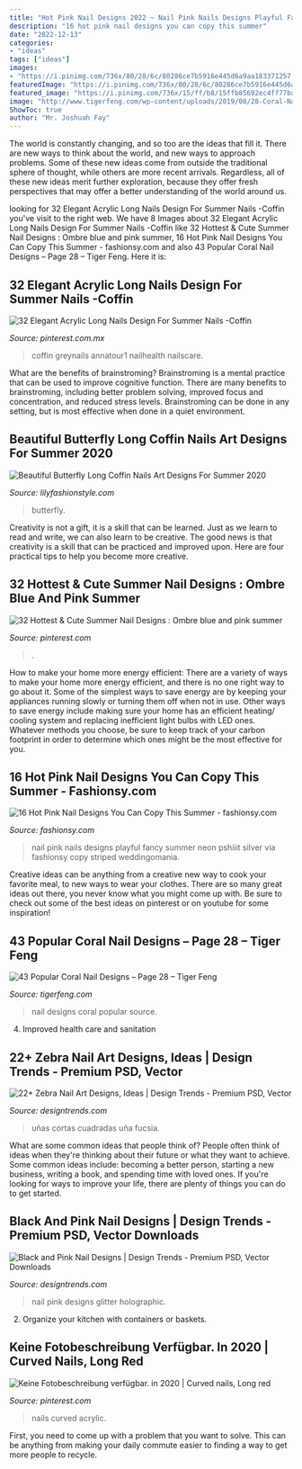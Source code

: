 ```yaml
---
title: "Hot Pink Nail Designs 2022 ~ Nail Pink Nails Designs Playful Fancy Summer Neon Pshiiit Silver Via Fashionsy Copy Striped Weddingomania"
description: "16 hot pink nail designs you can copy this summer"
date: "2022-12-13"
categories:
- "ideas"
tags: ["ideas"]
images:
- "https://i.pinimg.com/736x/80/28/6c/80286ce7b5916e445d6a9aa183371257.jpg"
featuredImage: "https://i.pinimg.com/736x/80/28/6c/80286ce7b5916e445d6a9aa183371257.jpg"
featured_image: "https://i.pinimg.com/736x/15/ff/b8/15ffb85692ec4ff77ba553d49ed27c4f.jpg"
image: "http://www.tigerfeng.com/wp-content/uploads/2019/08/28-Coral-Nail-Designs.jpg"
ShowToc: true
author: "Mr. Joshuah Fay"
---
```



The world is constantly changing, and so too are the ideas that fill it. There are new ways to think about the world, and new ways to approach problems. Some of these new ideas come from outside the traditional sphere of thought, while others are more recent arrivals. Regardless, all of these new ideas merit further exploration, because they offer fresh perspectives that may offer a better understanding of the world around us.

	

		
looking for 32 Elegant Acrylic Long Nails Design For Summer Nails -Coffin you've visit to the right web. We have 8 Images about 32 Elegant Acrylic Long Nails Design For Summer Nails -Coffin like 32 Hottest &amp; Cute Summer Nail Designs : Ombre blue and pink summer, 16 Hot Pink Nail Designs You Can Copy This Summer - fashionsy.com and also 43 Popular Coral Nail Designs – Page 28 – Tiger Feng. Here it is:
		
    
## 32 Elegant Acrylic Long Nails Design For Summer Nails -Coffin

<img loading=lazy src="https://i.pinimg.com/736x/80/28/6c/80286ce7b5916e445d6a9aa183371257.jpg" onerror="this.onerror=null;this.src='https://tse4.mm.bing.net/th?id=OIP.dO3RTf3yHZ2TEAjUCWmangHaJw&amp;pid=15.1';" alt="32 Elegant Acrylic Long Nails Design For Summer Nails -Coffin">

_Source: pinterest.com.mx_

>coffin greynails annatour1 nailhealth nailscare. 

	

What are the benefits of brainstroming?
Brainstroming is a mental practice that can be used to improve cognitive function. There are many benefits to brainstroming, including better problem solving, improved focus and concentration, and reduced stress levels. Brainstroming can be done in any setting, but is most effective when done in a quiet environment.

    
## Beautiful Butterfly Long Coffin Nails Art Designs For Summer 2020

<img loading=lazy src="https://lilyfashionstyle.com/wp-content/uploads/2020/05/24-1.jpg" onerror="this.onerror=null;this.src='https://tse4.mm.bing.net/th?id=OIP.pHyfcs762CMqeXpRdkMGGAHaJv&amp;pid=15.1';" alt="Beautiful Butterfly Long Coffin Nails Art Designs For Summer 2020">

_Source: lilyfashionstyle.com_

>butterfly. 

	

Creativity is not a gift, it is a skill that can be learned. Just as we learn to read and write, we can also learn to be creative. The good news is that creativity is a skill that can be practiced and improved upon. Here are four practical tips to help you become more creative.

    
## 32 Hottest &amp; Cute Summer Nail Designs : Ombre Blue And Pink Summer

<img loading=lazy src="https://i.pinimg.com/736x/79/3c/05/793c0505975b572783db55d90e838ed9.jpg" onerror="this.onerror=null;this.src='https://tse3.mm.bing.net/th?id=OIP.Tt2Y3Z47r2NHIAo_Yb0JLAHaMf&amp;pid=15.1';" alt="32 Hottest &amp; Cute Summer Nail Designs : Ombre blue and pink summer">

_Source: pinterest.com_

>. 

	

How to make your home more energy efficient:
There are a variety of ways to make your home more energy efficient, and there is no one right way to go about it. Some of the simplest ways to save energy are by keeping your appliances running slowly or turning them off when not in use. Other ways to save energy include making sure your home has an efficient heating/ cooling system and replacing inefficient light bulbs with LED ones. Whatever methods you choose, be sure to keep track of your carbon footprint in order to determine which ones might be the most effective for you.

    
## 16 Hot Pink Nail Designs You Can Copy This Summer - Fashionsy.com

<img loading=lazy src="https://fashionsy.com/wp-content/uploads/2016/07/neon-pink-nail-art2-630x956.jpg" onerror="this.onerror=null;this.src='https://tse2.mm.bing.net/th?id=OIP.RYX4DdHGHYAqKj-BuZ7eggHaLP&amp;pid=15.1';" alt="16 Hot Pink Nail Designs You Can Copy This Summer - fashionsy.com">

_Source: fashionsy.com_

>nail pink nails designs playful fancy summer neon pshiiit silver via fashionsy copy striped weddingomania. 

	

Creative ideas can be anything from a creative new way to cook your favorite meal, to new ways to wear your clothes. There are so many great ideas out there, you never know what you might come up with. Be sure to check out some of the best ideas on pinterest or on youtube for some inspiration!

    
## 43 Popular Coral Nail Designs – Page 28 – Tiger Feng

<img loading=lazy src="http://www.tigerfeng.com/wp-content/uploads/2019/08/28-Coral-Nail-Designs.jpg" onerror="this.onerror=null;this.src='https://tse3.mm.bing.net/th?id=OIP.dB0XCc1-XYrG0vWtx9X86AHaNJ&amp;pid=15.1';" alt="43 Popular Coral Nail Designs – Page 28 – Tiger Feng">

_Source: tigerfeng.com_

>nail designs coral popular source. 

	

4. Improved health care and sanitation 

    
## 22+ Zebra Nail Art Designs, Ideas | Design Trends - Premium PSD, Vector

<img loading=lazy src="https://images.designtrends.com/wp-content/uploads/2015/10/06050603/Pink-Black-Zebra-Nail-Design.jpg" onerror="this.onerror=null;this.src='https://tse2.mm.bing.net/th?id=OIP.E__J32TgNfryyHeFz_uNDQHaJ3&amp;pid=15.1';" alt="22+ Zebra Nail Art Designs, Ideas | Design Trends - Premium PSD, Vector">

_Source: designtrends.com_

>uñas cortas cuadradas uña fucsia. 

	

What are some common ideas that people think of?
People often think of ideas when they're thinking about their future or what they want to achieve. Some common ideas include: becoming a better person, starting a new business, writing a book, and spending time with loved ones. If you're looking for ways to improve your life, there are plenty of things you can do to get started.

    
## Black And Pink Nail Designs | Design Trends - Premium PSD, Vector Downloads

<img loading=lazy src="https://images.designtrends.com/wp-content/uploads/2016/03/05074457/Beautiful-Nail-Design.jpg" onerror="this.onerror=null;this.src='https://tse1.mm.bing.net/th?id=OIP.sDXD6X8OW3ul2FdIS13z0QHaHa&amp;pid=15.1';" alt="Black and Pink Nail Designs | Design Trends - Premium PSD, Vector Downloads">

_Source: designtrends.com_

>nail pink designs glitter holographic. 

	

2. Organize your kitchen with containers or baskets.

    
## Keine Fotobeschreibung Verfügbar. In 2020 | Curved Nails, Long Red

<img loading=lazy src="https://i.pinimg.com/736x/15/ff/b8/15ffb85692ec4ff77ba553d49ed27c4f.jpg" onerror="this.onerror=null;this.src='https://tse2.mm.bing.net/th?id=OIP._JAhw4xXKjYYOjqS7ue42gHaJQ&amp;pid=15.1';" alt="Keine Fotobeschreibung verfügbar. in 2020 | Curved nails, Long red">

_Source: pinterest.com_

>nails curved acrylic. 

	

First, you need to come up with a problem that you want to solve. This can be anything from making your daily commute easier to finding a way to get more people to recycle.

